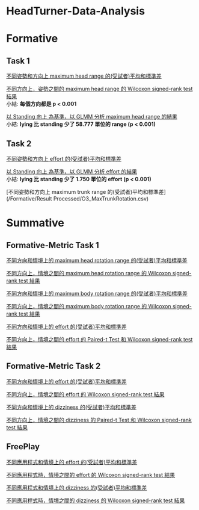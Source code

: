 # HeadTurner-Data-Analysis

# Formative
## Task 1
[不同姿勢和方向上 maximum head range 的(受試者)平均和標準差](/Formative/Result%20Processed/T1_Result.csv)

[不同方向上，姿勢之間的 maximum head range 的 Wilcoxon signed-rank test 結果](/Formative/Result%20Processed/T1_pValue_Result.txt)  
小結: **每個方向都是 p < 0.001**

[以 Standing 向上 為基準，以 GLMM 分析 maximum head range 的結果](/Formative/Result%20Processed/T1_Model_Summary.txt)  
小結: **lying 比 standing 少了 58.777 單位的 range (p < 0.001)**


## Task 2
[不同姿勢和方向上 effort 的(受試者)平均和標準差](/Formative/Result%20Processed/T2_Result.csv)

[以 Standing 向上 為基準，以 GLMM 分析 effort 的結果](/Formative/Result%20Processed/T2_Model_Summary.txt)  
小結: **lying 比 standing 少了 1.750 單位的 effort (p < 0.001)**

[不同姿勢和方向上 maximum trunk range 的(受試者)平均和標準差](/Formative/Result Processed/O3_MaxTrunkRotation.csv)

# Summative
## Formative-Metric Task 1
[不同方向和情境上的 maximum head rotation range 的(受試者)平均和標準差](/Summative/Processed%20Data/Summative_T1_HeadMaximumRange.csv)

[不同方向上，情境之間的 maximum head rotation range 的 Wilcoxon signed-rank test 結果](/Summative/Processed%20Data/Summative_T1_HeadMaximumRange_pval.csv)

[不同方向和情境上的 maximum body rotation range 的(受試者)平均和標準差](/Summative/Processed%20Data/Summative_T1_BodyMaximumRange.csv)

[不同方向上，情境之間的 maximum body rotation range 的 Wilcoxon signed-rank test 結果](/Summative/Processed%20Data/Summative_T1_BodyMaximumRange_pval.csv)

[不同方向和情境上的 effort 的(受試者)平均和標準差](/Summative/Processed%20Data/Summative_T1_Effort.csv)

[不同方向上，情境之間的 effort 的 Paired-t Test 和 Wilcoxon signed-rank test 結果](/Summative/Processed%20Data/Summative_T1_Effort_pval.csv)

## Formative-Metric Task 2
[不同方向和情境上的 effort 的(受試者)平均和標準差](/Summative/Processed%20Data/Summative_T2_Effort.csv)

[不同方向上，情境之間的 effort 的 Wilcoxon signed-rank test 結果](/Summative/Processed%20Data/Summative_T2_Effort_pval.csv)

[不同方向和情境上的 dizziness 的(受試者)平均和標準差](/Summative/Processed%20Data/Summative_T2_Dizziness.csv)

[不同方向上，情境之間的 dizziness 的 Paired-t Test 和 Wilcoxon signed-rank test 結果](/Summative/Processed%20Data/Summative_T2_Dizziness_pval.csv)

## FreePlay
[不同應用程式和情境上的 effort 的(受試者)平均和標準差](/Summative/Processed%20Data/Summative_Freeplay_Effort.csv)

[不同應用程式時，情境之間的 effort 的 Wilcoxon signed-rank test 結果](/Summative/Processed%20Data/Summative_Freeplay_Effort_pval.csv)

[不同應用程式和情境上的 dizziness 的(受試者)平均和標準差](/Summative/Processed%20Data/Summative_Freeplay_Dizziness.csv)

[不同應用程式時，情境之間的 dizziness 的 Wilcoxon signed-rank test 結果](/Summative/Processed%20Data/Summative_Freeplay_Dizziness_pval.csv)
